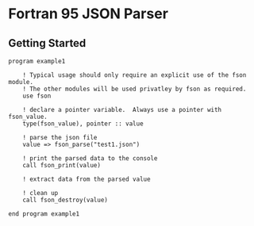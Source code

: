 Fortran 95 JSON Parser
======================

Getting Started
---------------
    program example1

        ! Typical usage should only require an explicit use of the fson module.
        ! The other modules will be used privatley by fson as required.  
        use fson

        ! declare a pointer variable.  Always use a pointer with fson_value.
        type(fson_value), pointer :: value

        ! parse the json file
        value => fson_parse("test1.json")

        ! print the parsed data to the console
        call fson_print(value)    

        ! extract data from the parsed value        

        ! clean up
        call fson_destroy(value)

    end program example1